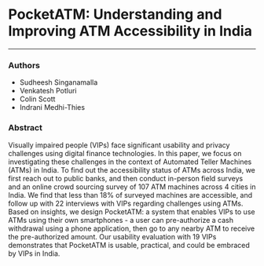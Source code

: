 # PocketATM: Understanding and Improving ATM Accessibility in India
-------------------------------------------------------------------

### Authors
- Sudheesh Singanamalla
- Venkatesh Potluri
- Colin Scott
- Indrani Medhi-Thies

### Abstract

Visually impaired people (VIPs) face significant usability and privacy challenges using digital finance technologies. In this paper, we focus on investigating these challenges in the context of Automated Teller Machines (ATMs) in India. To find out the accessibility status of ATMs across India, we first reach out to public banks, and then conduct in-person field surveys and an online crowd sourcing survey of 107 ATM machines across 4 cities in India. We find that less than 18% of surveyed machines are accessible, and follow up with 22 interviews with VIPs regarding challenges using ATMs. Based on insights, we design PocketATM: a system that enables VIPs to use ATMs using their own smartphones - a user can pre-authorize a cash withdrawal using a phone application, then go to any nearby ATM to receive the pre-authorized amount. Our usability evaluation with 19 VIPs demonstrates that PocketATM is usable, practical, and could be embraced by VIPs in India.
